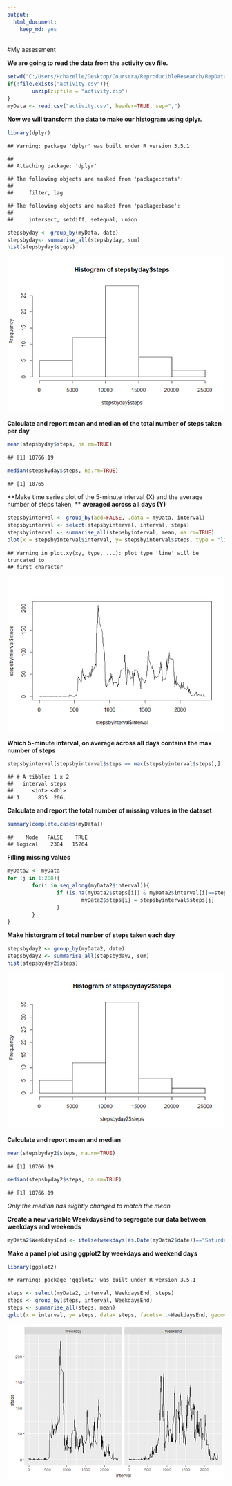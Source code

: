 ```yaml
---
output: 
  html_document: 
    keep_md: yes
---
```

#My assessment

**We are going to read the data from the activity csv file.**


```r
setwd("C:/Users/Hchazelle/Desktop/Coursera/ReproducibleResearch/RepData_PeerAssessment1")
if(!file.exists("activity.csv")){
        unzip(zipfile = "activity.zip")
}
myData <- read.csv("activity.csv", header=TRUE, sep=",")
```

**Now we will transform the data to make our histogram using dplyr.**


```r
library(dplyr)
```

```
## Warning: package 'dplyr' was built under R version 3.5.1
```

```
## 
## Attaching package: 'dplyr'
```

```
## The following objects are masked from 'package:stats':
## 
##     filter, lag
```

```
## The following objects are masked from 'package:base':
## 
##     intersect, setdiff, setequal, union
```

```r
stepsbyday <- group_by(myData, date)
stepsbyday<- summarise_all(stepsbyday, sum)
hist(stepsbyday$steps)
```

![](PA1_template_files/figure-html/unnamed-chunk-2-1.png)<!-- -->

**Calculate and report mean and median of the total number of steps taken per day**


```r
mean(stepsbyday$steps, na.rm=TRUE)
```

```
## [1] 10766.19
```

```r
median(stepsbyday$steps, na.rm=TRUE)
```

```
## [1] 10765
```

**Make time series plot of the 5-minute interval (X) and the average number of steps taken,  **
**averaged across all days (Y)**


```r
stepsbyinterval <- group_by(add=FALSE, .data = myData, interval)
stepsbyinterval <- select(stepsbyinterval, interval, steps)
stepsbyinterval <- summarise_all(stepsbyinterval, mean, na.rm=TRUE)
plot(x = stepsbyinterval$interval, y= stepsbyinterval$steps, type = "line")
```

```
## Warning in plot.xy(xy, type, ...): plot type 'line' will be truncated to
## first character
```

![](PA1_template_files/figure-html/unnamed-chunk-4-1.png)<!-- -->

**Which 5-minute interval, on average across all days contains the max number of steps**

```r
stepsbyinterval[stepsbyinterval$steps == max(stepsbyinterval$steps),]
```

```
## # A tibble: 1 x 2
##   interval steps
##      <int> <dbl>
## 1      835  206.
```
**Calculate and report the total number of missing values in the dataset**


```r
summary(complete.cases(myData))
```

```
##    Mode   FALSE    TRUE 
## logical    2304   15264
```

**Filling missing values**

```r
myData2 <- myData
for (j in 1:288){
        for(i in seq_along(myData2$interval)){
                if (is.na(myData2$steps[i]) & myData2$interval[i]==stepsbyinterval$interval[j]){
                        myData2$steps[i] = stepsbyinterval$steps[j]
                }
        }
}
```

**Make historgram of total number of steps taken each day**

```r
stepsbyday2 <- group_by(myData2, date)
stepsbyday2 <- summarise_all(stepsbyday2, sum)
hist(stepsbyday2$steps)
```

![](PA1_template_files/figure-html/unnamed-chunk-8-1.png)<!-- -->

**Calculate and report mean and median**

```r
mean(stepsbyday2$steps, na.rm=TRUE)
```

```
## [1] 10766.19
```

```r
median(stepsbyday2$steps, na.rm=TRUE)
```

```
## [1] 10766.19
```

*Only the median has slightly changed to match the mean*

**Create a new variable WeekdaysEnd to segregate our data between weekdays and weekends**

```r
myData2$WeekdaysEnd <- ifelse(weekdays(as.Date(myData2$date))=="Saturday" | weekdays(as.Date(myData2$date))=="Sunday", "Weekend", "Weekday")
```

**Make a panel plot using ggplot2 by weekdays and weekend days**

```r
library(ggplot2)
```

```
## Warning: package 'ggplot2' was built under R version 3.5.1
```

```r
steps <- select(myData2, interval, WeekdaysEnd, steps)
steps <- group_by(steps, interval, WeekdaysEnd)
steps <- summarise_all(steps, mean)
qplot(x = interval, y= steps, data= steps, facets= .~WeekdaysEnd, geom="line")
```

![](PA1_template_files/figure-html/unnamed-chunk-11-1.png)<!-- -->


    
